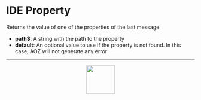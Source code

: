 # IDE Property
Returns the value of one of the properties of the last message
- **path&dollar;**: A string with the path to the property
- **default**: An optional value to use if the property is not found. In this case, AOZ will not generate any error
---
<p align="center"><img valign="middle" width="76px" src="https://drive.google.com/uc?export=view&id=1c2KO0LJpvMS9X9CAGV6dOfciR7OWhdKA" /></p>